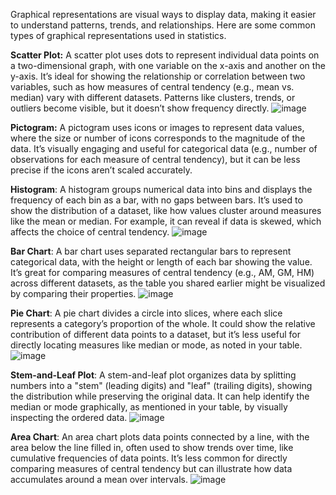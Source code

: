 Graphical representations are visual ways to display data, making it easier to understand patterns, trends, and relationships. Here are some common types of graphical representations used in statistics. 

**Scatter Plot:** A scatter plot uses dots to represent individual data points on a two-dimensional graph, with one variable on the x-axis and another on the y-axis. It’s ideal for showing the relationship or correlation between two variables, such as how measures of central tendency (e.g., mean vs. median) vary with different datasets. Patterns like clusters, trends, or outliers become visible, but it doesn’t show frequency directly.
![image](https://github.com/user-attachments/assets/3c7a67ec-4736-44b2-bfad-278160dbb97b)

**Pictogram:** A pictogram uses icons or images to represent data values, where the size or number of icons corresponds to the magnitude of the data. It’s visually engaging and useful for categorical data (e.g., number of observations for each measure of central tendency), but it can be less precise if the icons aren’t scaled accurately.

**Histogram**: A histogram groups numerical data into bins and displays the frequency of each bin as a bar, with no gaps between bars. It’s used to show the distribution of a dataset, like how values cluster around measures like the mean or median. For example, it can reveal if data is skewed, which affects the choice of central tendency.
![image](https://github.com/user-attachments/assets/14e6481e-41a8-4099-8fb9-cff61b340ec3)


**Bar Chart**: A bar chart uses separated rectangular bars to represent categorical data, with the height or length of each bar showing the value. It’s great for comparing measures of central tendency (e.g., AM, GM, HM) across different datasets, as the table you shared earlier might be visualized by comparing their properties.
![image](https://github.com/user-attachments/assets/5e80139f-6f35-4073-b4a5-3c39c1b2ff1d)


**Pie Chart**: A pie chart divides a circle into slices, where each slice represents a category’s proportion of the whole. It could show the relative contribution of different data points to a dataset, but it’s less useful for directly locating measures like median or mode, as noted in your table.
![image](https://github.com/user-attachments/assets/58318118-5842-4cad-b227-54106ee60b05)


**Stem-and-Leaf Plot**: A stem-and-leaf plot organizes data by splitting numbers into a "stem" (leading digits) and "leaf" (trailing digits), showing the distribution while preserving the original data. It can help identify the median or mode graphically, as mentioned in your table, by visually inspecting the ordered data.
![image](https://github.com/user-attachments/assets/05df5c54-1f1d-4a90-83e1-8c21a24e9bf1)


**Area Chart**: An area chart plots data points connected by a line, with the area below the line filled in, often used to show trends over time, like cumulative frequencies of data points. It’s less common for directly comparing measures of central tendency but can illustrate how data accumulates around a mean over intervals.
![image](https://github.com/user-attachments/assets/9d8ef2fc-8a37-475e-8711-c2961a2416a0)

